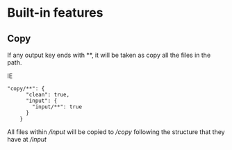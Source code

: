 # Built-in features

## Copy
If any output key ends with **, it will be taken as copy all the files in the path.

IE
```
"copy/**": {
      "clean": true,
      "input": {
        "input/**": true
      }
    }
```
All files within */input* will be copied to */copy* following the structure that they have at */input*